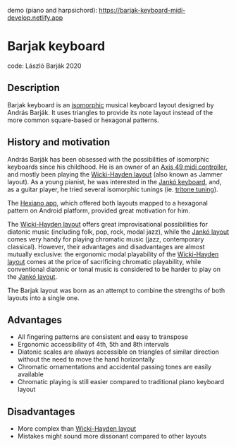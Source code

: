 demo (piano and harpsichord): https://barjak-keyboard-midi-develop.netlify.app

# Barjak keyboard
code: László Barják 2020

## Description
Barjak keyboard is an [isomorphic](https://en.wikipedia.org/wiki/Isomorphic_keyboard) musical keyboard layout designed by András Barják. It uses triangles to provide its note layout instead of the more common square-based or hexagonal patterns.

## History and motivation
András Barják has been obsessed with the possibilities of isomorphic keyboards since his childhood. He is an owner of an [Axis 49 midi controller](https://www.c-thru-music.com/cgi/?page=prod_axis-49), and mostly been playing the [Wicki-Hayden layout](https://en.wikipedia.org/wiki/Wicki%E2%80%93Hayden_note_layout) (also known as Jammer layout). As a young pianist, he was interested in the [Jankó keyboard](https://en.wikipedia.org/wiki/Jank%C3%B3_keyboard), and, as a guitar player, he tried several isomorphic tunings (ie. [tritone tuning](https://en.wikipedia.org/wiki/Augmented-fourths_tuning)).

The [Hexiano app](https://github.com/lrq3000/hexiano), which offered both layouts mapped to a hexagonal pattern on Android platform, provided great motivation for him.

The [Wicki-Hayden layout](https://en.wikipedia.org/wiki/Wicki%E2%80%93Hayden_note_layout) offers great improvisational possibilities for diatonic music (including folk, pop, rock, modal jazz), while the [Jankó layout](https://en.wikipedia.org/wiki/Jank%C3%B3_keyboard) comes very handy for playing chromatic music (jazz, contemporary classical). However, their advantages and disadvantages are almost mutually exclusive: the ergonomic modal playability of the [Wicki-Hayden layout](https://en.wikipedia.org/wiki/Wicki%E2%80%93Hayden_note_layout) comes at the price of sacrificing chromatic playability, while conventional diatonic or tonal music is considered to be harder to play on the [Jankó layout](https://en.wikipedia.org/wiki/Jank%C3%B3_keyboard).

The Barjak layout was born as an attempt to combine the strengths of both layouts into a single one.

## Advantages
* All fingering patterns are consistent and easy to transpose
* Ergonomic accessibility of 4th, 5th and 8th intervals
* Diatonic scales are always accessible on triangles of similar direction without the need to move the hand horizontally
* Chromatic ornamentations and accidental passing tones are easily available
* Chromatic playing is still easier compared to traditional piano keyboard layout

## Disadvantages
* More complex than [Wicki-Hayden layout](https://en.wikipedia.org/wiki/Wicki%E2%80%93Hayden_note_layout)
* Mistakes might sound more dissonant compared to other layouts
